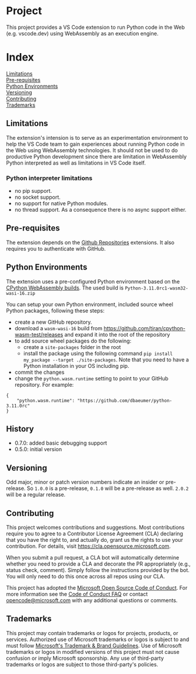 # Project

This project provides a VS Code extension to run Python code in the Web (e.g.
vscode.dev) using WebAssembly as an execution engine.

# Index

[Limitations](#limitations)<br> [Pre-requisites](#pre-requisites)<br>
[Python Environments](#python-environments)<br> [Versioning](#versioning)<br>
[Contributing](#contributing)<br> [Trademarks](#trademarks)<br>

## Limitations

The extension's intension is to serve as an experimentation environment to help
the VS Code team to gain experiences about running Python code in the Web using
WebAssembly technologies. It should not be used to do productive Python
development since there are limitation in WebAssembly Python interpreted as well
as limitations in VS Code itself.

### Python interpreter limitations

-   no pip support.
-   no socket support.
-   no support for native Python modules.
-   no thread support. As a consequence there is no async support either.

## Pre-requisites

The extension depends on the
[Github Repositories](https://marketplace.visualstudio.com/items?itemName=GitHub.remotehub)
extensions. It also requires you to authenticate with GitHub.

## Python Environments

The extension uses a pre-configured Python environment based on the
[CPython WebAssembly builds](https://github.com/tiran/cpython-wasm-test/releases).
The used build is `Python-3.11.0rc1-wasm32-wasi-16.zip`

You can setup your own Python environment, included source wheel Python
packages, following these steps:

-   create a new GitHub repository.
-   download a `wasm-wasi-16` build from
    https://github.com/tiran/cpython-wasm-test/releases and expand it into the
    root of the repository
-   to add source wheel packages do the following:
    -   create a `site-packages` folder in the root
    -   install the package using the following command
        `pip install my_package --target ./site-packages`. Note that you need to
        have a Python installation in your OS including pip.
-   commit the changes
-   change the `python.wasm.runtime` setting to point to your GitHub repository.
    For example:

```
{
    "python.wasm.runtime": "https://github.com/dbaeumer/python-3.11.0rc"
}
```

## History

-   0.7.0: added basic debugging support
-   0.5.0: initial version

## Versioning

Odd major, minor or patch version numbers indicate an insider or pre-release. So
`1.0.0` is a pre-release, `0.1.0` will be a pre-release as well. `2.0.2` will be
a regular release.

## Contributing

This project welcomes contributions and suggestions. Most contributions require
you to agree to a Contributor License Agreement (CLA) declaring that you have
the right to, and actually do, grant us the rights to use your contribution. For
details, visit https://cla.opensource.microsoft.com.

When you submit a pull request, a CLA bot will automatically determine whether
you need to provide a CLA and decorate the PR appropriately (e.g., status check,
comment). Simply follow the instructions provided by the bot. You will only need
to do this once across all repos using our CLA.

This project has adopted the
[Microsoft Open Source Code of Conduct](https://opensource.microsoft.com/codeofconduct/).
For more information see the
[Code of Conduct FAQ](https://opensource.microsoft.com/codeofconduct/faq/) or
contact [opencode@microsoft.com](mailto:opencode@microsoft.com) with any
additional questions or comments.

## Trademarks

This project may contain trademarks or logos for projects, products, or
services. Authorized use of Microsoft trademarks or logos is subject to and must
follow
[Microsoft's Trademark & Brand Guidelines](https://www.microsoft.com/en-us/legal/intellectualproperty/trademarks/usage/general).
Use of Microsoft trademarks or logos in modified versions of this project must
not cause confusion or imply Microsoft sponsorship. Any use of third-party
trademarks or logos are subject to those third-party's policies.
